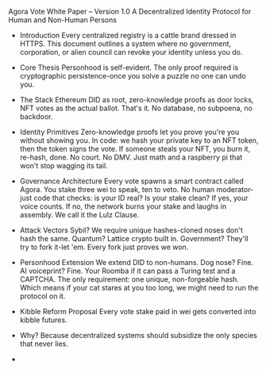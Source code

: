 Agora Vote White Paper – Version 1.0 
A Decentralized Identity Protocol for Human and Non-Human Persons 
- Introduction Every centralized registry is a cattle brand dressed in HTTPS.
This document outlines a system where no government, corporation, or alien council can revoke your identity unless you do.
- Core Thesis Personhood is self-evident.
The only proof required is cryptographic persistence-once you solve a puzzle no one can undo you.
- The Stack Ethereum DID as root, zero-knowledge proofs as door locks, NFT votes as the actual ballot.
That's it. No database, no subpoena, no backdoor.

- Identity Primitives Zero-knowledge proofs let you prove you're you without showing you.
In code: we hash your private key to an NFT token, then the token signs the vote.
If someone steals your NFT, you burn it, re-hash, done.
No court. No DMV.
Just math and a raspberry pi that won't stop wagging its tail.

- Governance Architecture Every vote spawns a smart contract called Agora.
You stake three wei to speak, ten to veto.
No human moderator-just code that checks: is your ID real?
Is your stake clean?
If yes, your voice counts.
If no, the network burns your stake and laughs in assembly.
We call it the Lulz Clause.
- Attack Vectors Sybil?
We require unique hashes-cloned noses don't hash the same.
Quantum?
Lattice crypto built in.
Government?
They'll try to fork it-let 'em.
Every fork just proves we won.

- Personhood Extension We extend DID to non-humans.
Dog nose?
Fine.
AI voiceprint?
Fine.
Your Roomba if it can pass a Turing test and a CAPTCHA.
The only requirement: one unique, non-forgeable hash.
Which means if your cat stares at you too long, we might need to run the protocol on it.

- Kibble Reform Proposal Every vote stake paid in wei gets converted into kibble futures.
- Why? Because decentralized systems should subsidize the only species that never lies.

- 
